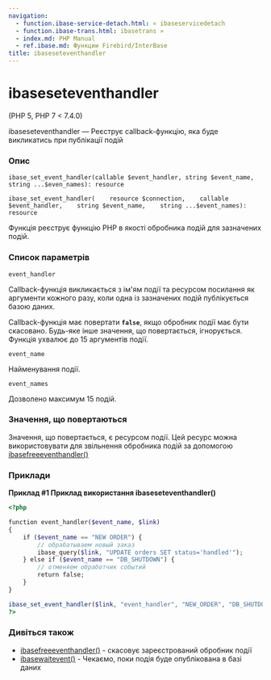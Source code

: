 ```yaml
---
navigation:
  - function.ibase-service-detach.html: « ibaseservicedetach
  - function.ibase-trans.html: ibasetrans »
  - index.md: PHP Manual
  - ref.ibase.md: Функции Firebird/InterBase
title: ibaseseteventhandler
---
```

# ibaseseteventhandler

(PHP 5, PHP 7 < 7.4.0)

ibaseseteventhandler — Реєструє callback-функцію, яка буде викликатись при публікації подій

### Опис

```methodsynopsis
ibase_set_event_handler(callable $event_handler, string $event_name, string ...$even_names): resource
```

```methodsynopsis
ibase_set_event_handler(    resource $connection,    callable $event_handler,    string $event_name,    string ...$event_names): resource
```

Функція реєструє функцію PHP в якості обробника подій для зазначених подій.

### Список параметрів

`event_handler`

Callback-функція викликається з ім'ям події та ресурсом посилання як аргументи кожного разу, коли одна із зазначених подій публікується базою даних.

Callback-функція має повертати **`false`**, якщо обробник події має бути скасовано. Будь-яке інше значення, що повертається, ігнорується. Функція ухвалює до 15 аргументів події.

`event_name`

Найменування події.

`event_names`

Дозволено максимум 15 подій.

### Значення, що повертаються

Значення, що повертається, є ресурсом події. Цей ресурс можна використовувати для звільнення обробника подій за допомогою [ibasefreeeventhandler()](function.ibase-free-event-handler.md)

### Приклади

**Приклад #1 Приклад використання **ibaseseteventhandler()****

```php
<?php

function event_handler($event_name, $link)
{
    if ($event_name == "NEW ORDER") {
        // обрабатываем новый заказ
        ibase_query($link, "UPDATE orders SET status='handled'");
    } else if ($event_name == "DB_SHUTDOWN") {
        // отменяем обработчик событий
        return false;
    }
}

ibase_set_event_handler($link, "event_handler", "NEW_ORDER", "DB_SHUTDOWN");
?>
```

### Дивіться також

-   [ibasefreeeventhandler()](function.ibase-free-event-handler.md) - скасовує зареєстрований обробник події
-   [ibasewaitevent()](function.ibase-wait-event.md) - Чекаємо, поки подія буде опублікована в базі даних
